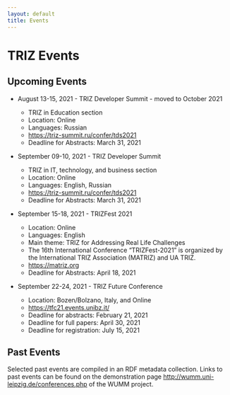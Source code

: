 ```yaml
---
layout: default
title: Events
---
```


# TRIZ Events

## Upcoming Events

* August 13-15, 2021 - TRIZ Developer Summit - moved to October 2021
  - TRIZ in Education section
  - Location: Online
  - Languages: Russian
  - <https://triz-summit.ru/confer/tds2021> 
  - Deadline for Abstracts: March 31, 2021

* September 09-10, 2021 - TRIZ Developer Summit
  - TRIZ in IT, technology, and business section 
  - Location: Online
  - Languages: English, Russian
  - <https://triz-summit.ru/confer/tds2021> 
  - Deadline for Abstracts: March 31, 2021

* September 15-18, 2021 - TRIZFest 2021
  - Location: Online
  - Languages: English
  - Main theme: TRIZ for Addressing Real Life Challenges
  - The 16th International Conference “TRIZFest-2021” is organized by the
    International TRIZ Association (MATRIZ) and UA TRIZ.
  - <https://matriz.org>
  - Deadline for Abstracts: April 18, 2021

* September 22-24, 2021 - TRIZ Future Conference
  - Location: Bozen/Bolzano, Italy, and Online
  - <https://tfc21.events.unibz.it/>
  - Deadline for abstracts: February 21, 2021
  - Deadline for full papers: April 30, 2021
  - Deadline for registration: July 15, 2021

## Past Events

Selected past events are compiled in an RDF metadata collection.  Links to
past events can be found on the demonstration page
<http://wumm.uni-leipzig.de/conferences.php> of the WUMM project.

